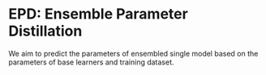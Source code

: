 # EPD: Ensemble Parameter Distillation
 
We aim to predict the parameters of ensembled single model based on the parameters of base learners and training dataset. 


